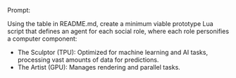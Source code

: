 Prompt:

Using the table in README.md, create a minimum viable prototype Lua script that defines an agent for each social role, where each role personifies a computer component:

 - The Sculptor (TPU): Optimized for machine learning and AI tasks, processing vast amounts of data for predictions.
- The Artist (GPU): Manages rendering and parallel tasks.
